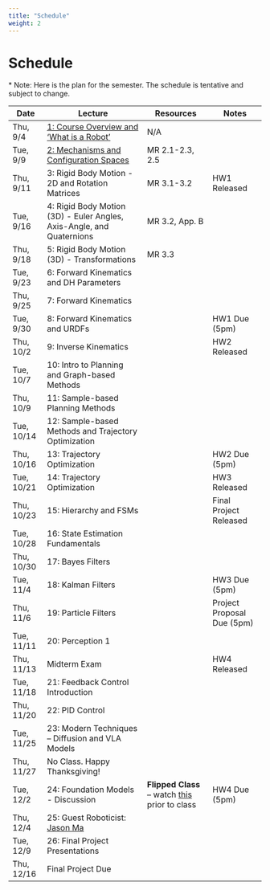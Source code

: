 ```yaml
---
title: "Schedule"
weight: 2
---
```




# Schedule
\* Note: Here is the plan for the semester. The schedule is tentative and subject to change. 


| Date        | Lecture                                               | Resources | Notes                                 |
|-------------|--------------------------------------------------------|-----------|---------------------------------------|
| Thu, 9/4    | [1: Course Overview and ‘What is a Robot’](https://drive.google.com/file/d/1cmQ6--_u4iUSh1u46t5s-vApfe7XK76I/view?usp=sharing)              | N/A        |                                       |
| Tue, 9/9    | [2: Mechanisms and Configuration Spaces](https://drive.google.com/file/d/1yzPN53vMFrPtGckjmMJbU-0kcfkSHPmD/view?usp=sharing)                 | MR 2.1-2.3, 2.5          |                                      |
| Thu, 9/11   | 3: Rigid Body Motion - 2D and Rotation Matrices       | MR 3.1-3.2     | HW1 Released                          |
| Tue, 9/16   | 4: Rigid Body Motion (3D) - Euler Angles, Axis-Angle, and Quaternions | MR 3.2, App. B   |                                  |
| Thu, 9/18   | 5: Rigid Body Motion (3D) - Transformations           | MR 3.3           |                                       |
| Tue, 9/23   | 6: Forward Kinematics and DH Parameters               |           |                                       |
| Thu, 9/25   | 7: Forward Kinematics                                 |           |                                       |
| Tue, 9/30   | 8: Forward Kinematics and URDFs                       |           | HW1 Due (5pm)                         |
| Thu, 10/2   | 9: Inverse Kinematics                                 |           | HW2 Released                          |
| Tue, 10/7   | 10: Intro to Planning and Graph-based Methods         |           |                                       |
| Thu, 10/9   | 11: Sample-based Planning Methods                     |           |                                       |
| Tue, 10/14  | 12: Sample-based Methods and Trajectory Optimization  |           |                                       |
| Thu, 10/16  | 13: Trajectory Optimization                           |           | HW2 Due (5pm)                         |
| Tue, 10/21  | 14: Trajectory Optimization                           |           | HW3 Released                          |
| Thu, 10/23  | 15: Hierarchy and FSMs                                |           | Final Project Released                |
| Tue, 10/28  | 16: State Estimation Fundamentals                     |           |                                       |
| Thu, 10/30  | 17: Bayes Filters                                     |           |                                       |
| Tue, 11/4   | 18: Kalman Filters                                    |           | HW3 Due (5pm)                         |
| Thu, 11/6   | 19: Particle Filters                                  |           | Project Proposal Due (5pm)            |
| Tue, 11/11  | 20: Perception 1                                      |           |                                       |
| Thu, 11/13  | Midterm Exam                                          |           | HW4 Released                          |
| Tue, 11/18  | 21: Feedback Control Introduction                     |           |                                       |
| Thu, 11/20  | 22: PID Control                                       |           |                                       |
| Tue, 11/25  | 23: Modern Techniques – Diffusion and VLA Models      |           |                                       |
| Thu, 11/27  | No Class. Happy Thanksgiving!                         |           |                                       |
| Tue, 12/2   | 24: Foundation Models - Discussion                    | **Flipped Class** – watch <a href="https://shorturl.at/Kiexj">this</a> prior to class          | HW4 Due (5pm)                              |
| Thu, 12/4   | 25: Guest Roboticist: [Jason Ma](https://jasonma2016.github.io/)                           |           |                                       |
| Tue, 12/9   | 26: Final Project Presentations                       |           |                                       |
| Thu, 12/16  | Final Project Due                                     |           |                                       |
